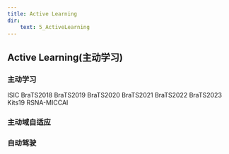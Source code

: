 ```yaml
---
title: Active Learning
dir:
    text: 5_ActiveLearning
---
```


## Active Learning(主动学习)

### 主动学习
ISIC
BraTS2018
BraTS2019
BraTS2020
BraTS2021
BraTS2022
BraTS2023
Kits19
RSNA-MICCAI


### 主动域自适应


### 自动驾驶

